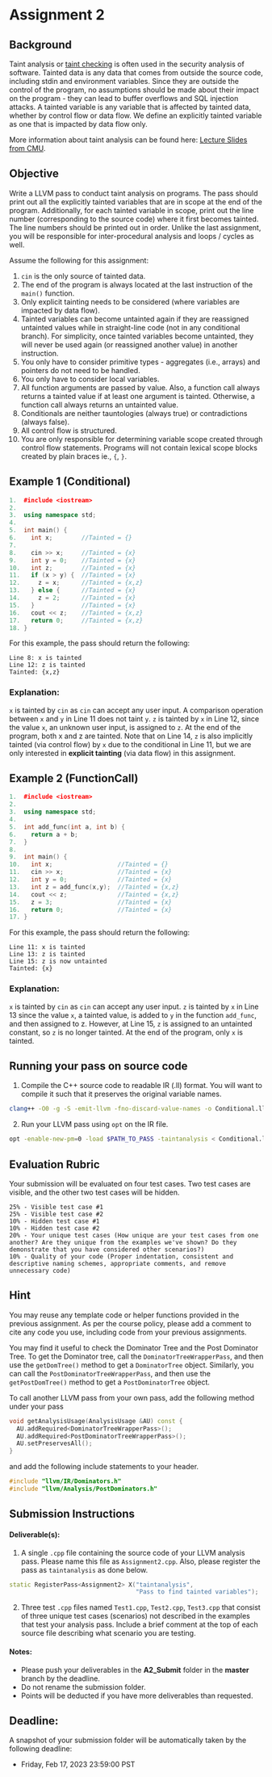 # Assignment 2

## Background

Taint analysis or [taint checking](https://en.wikipedia.org/wiki/Taint_checking) is often used in the security analysis of software.
Tainted data is any data that comes from outside the source code, including stdin and environment variables.
Since they are outside the control of the program, no assumptions should be made about their impact on the program - they can lead to buffer overflows and SQL injection attacks.
A tainted variable is any variable that is affected by tainted data, whether by control flow or data flow.
We define an explicitly tainted variable as one that is impacted by data flow only.

More information about taint analysis can be found here: [Lecture Slides from CMU](https://www.cs.cmu.edu/~ckaestne/15313/2018/20181023-taint-analysis.pdf).

## Objective

Write a LLVM pass to conduct taint analysis on programs.
The pass should print out all the explicitly tainted variables that are in scope at the end of the program.
Additionally, for each tainted variable in scope, print out the line number (corresponding to the source code) where it first becomes tainted.
The line numbers should be printed out in order.
Unlike the last assignment, you will be responsible for inter-procedural analysis and loops / cycles as well.

Assume the following for this assignment:
1. `cin` is the only source of tainted data.
2. The end of the program is always located at the last instruction of the `main()` function.
3. Only explicit tainting needs to be considered (where variables are impacted by data flow).
4. Tainted variables can become untainted again if they are reassigned untainted values while in straight-line code (not in any conditional branch). For simplicity, once tainted variables become untainted, they will never be used again (or reassigned another value) in another instruction.
5. You only have to consider primitive types - aggregates (i.e., arrays) and pointers do not need to be handled.
6. You only have to consider local variables.
7. All function arguments are passed by value. Also, a function call always returns a tainted value if at least one argument is tainted. Otherwise, a function call always returns an untainted value.
8. Conditionals are neither tauntologies (always true) or contradictions (always false).
9. All control flow is structured.
10. You are only responsible for determining variable scope created through control flow statements. Programs will not contain lexical scope blocks created by plain braces ie., `{`, `}`.


## Example 1 (Conditional)

```cpp
1.  #include <iostream>
2.
3.  using namespace std;
4. 
5.  int main() {
6.    int x;        //Tainted = {}
7.
8.    cin >> x;     //Tainted = {x}
9.    int y = 0;    //Tainted = {x}
10.   int z;        //Tainted = {x}
11.   if (x > y) {  //Tainted = {x}
12.     z = x;      //Tainted = {x,z}
13.   } else {      //Tainted = {x}
14.     z = 2;      //Tainted = {x}
15.   }             //Tainted = {x}
16.   cout << z;    //Tainted = {x,z}
17.   return 0;     //Tainted = {x,z}
18. }
```

For this example, the pass should return the following:
```shell
Line 8: x is tainted
Line 12: z is tainted
Tainted: {x,z}
```

### Explanation:

`x` is tainted by `cin` as `cin` can accept any user input. A comparison operation between `x` and `y` in Line 11 does not taint `y`. `z` is tainted by `x` in Line 12, since the value `x`, an unknown user input, is assigned to `z`. At the end of the program, both x and z are tainted.
Note that on Line 14, `z` is also implicitly tainted (via control flow) by `x` due to the conditional in Line 11, but we are only interested in **explicit tainting** (via data flow) in this assignment.

## Example 2 (FunctionCall)

```cpp
1.  #include <iostream>
2.
3.  using namespace std;
4.  
5.  int add_func(int a, int b) {
6.    return a + b;
7.  }
8.
9.  int main() {
10.   int x;                  //Tainted = {}
11.   cin >> x;               //Tainted = {x}
12.   int y = 0;              //Tainted = {x}
13.   int z = add_func(x,y);  //Tainted = {x,z}
14.   cout << z;              //Tainted = {x,z}
15.   z = 3;                  //Tainted = {x}
16.   return 0;               //Tainted = {x}
17. }
```

For this example, the pass should return the following:
```shell
Line 11: x is tainted
Line 13: z is tainted
Line 15: z is now untainted
Tainted: {x}
```

### Explanation:

`x` is tainted by `cin` as `cin` can accept any user input. `z` is tainted by `x` in Line 13 since the value `x`, a tainted value, is added to `y` in the function `add_func`, and then assigned to z. However, at Line 15, `z` is assigned to an untainted constant, so `z` is no longer tainted. At the end of the program, only `x` is tainted.

## Running your pass on source code

1. Compile the C++ source code to readable IR (.ll) format. You will want to compile it such that it preserves the original variable names.
```bash
clang++ -O0 -g -S -emit-llvm -fno-discard-value-names -o Conditional.ll -c Conditional.cpp
```

2. Run your LLVM pass using `opt` on the IR file.
```bash
opt -enable-new-pm=0 -load $PATH_TO_PASS -taintanalysis < Conditional.ll > /dev/null
```

## Evaluation Rubric

Your submission will be evaluated on four test cases. Two test cases are visible, and the other two test cases will be hidden.

```
25% - Visible test case #1
25% - Visible test case #2
10% - Hidden test case #1
10% - Hidden test case #2
20% - Your unique test cases (How unique are your test cases from one another? Are they unique from the examples we've shown? Do they demonstrate that you have considered other scenarios?)
10% - Quality of your code (Proper indentation, consistent and descriptive naming schemes, appropriate comments, and remove unnecessary code)
```

## Hint

You may reuse any template code or helper functions provided in the previous assignment.
As per the course policy, please add a comment to cite any code you use, including code from your previous assignments.

You may find it useful to check the Dominator Tree and the Post Dominator Tree.
To get the Dominator tree, call the `DominatorTreeWrapperPass`, and then use the `getDomTree()` method to get a `DominatorTree` object.
Similarly, you can call the `PostDominatorTreeWrapperPass`, and then use the `getPostDomTree()` method to get a `PostDominatorTree` object.

To call another LLVM pass from your own pass, add the following method under your pass
```cpp
void getAnalysisUsage(AnalysisUsage &AU) const {
  AU.addRequired<DominatorTreeWrapperPass>();
  AU.addRequired<PostDominatorTreeWrapperPass>();
  AU.setPreservesAll();
}
```
and add the following include statements to your header.
```cpp
#include "llvm/IR/Dominators.h"
#include "llvm/Analysis/PostDominators.h"
```

## Submission Instructions

#### Deliverable(s):

1. A single `.cpp` file containing the source code of your LLVM analysis pass. Please name this file as `Assignment2.cpp`. Also, please register the pass as `taintanalysis` as done below.

```C++
static RegisterPass<Assignment2> X("taintanalysis",
                                   "Pass to find tainted variables");
```

2. Three test `.cpp` files named `Test1.cpp`, `Test2.cpp`, `Test3.cpp` that consist of three unique test cases (scenarios) not described in the examples that test your analysis pass. Include a brief comment at the top of each source file describing what scenario you are testing.

#### Notes:
- Please push your deliverables in the **A2_Submit** folder in the **master** branch by the deadline.
- Do not rename the submission folder.
- Points will be deducted if you have more deliverables than requested.

## Deadline:

A snapshot of your submission folder will be automatically taken by the following deadline:

- Friday, Feb 17, 2023 23:59:00 PST


